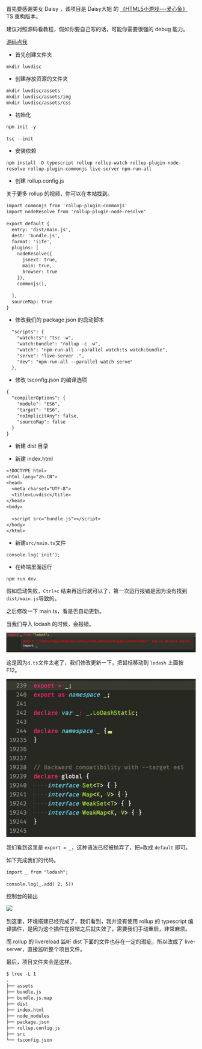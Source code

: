 首先要感谢美女 Daisy ，该项目是 Daisy大姐 的 [《HTML5小游戏---爱心鱼》](http://www.imooc.com/learn/515) TS 重构版本。

建议对照源码看教程，假如你要自己写的话，可能你需要很强的 debug 能力。

[源码点我](https://github.com/MiYogurt/luvdisc)

* 首先创建文件夹

```
mkdir luvdisc
```

* 创建存放资源的文件夹


```
mkdir luvdisc/assets
mkdir luvdisc/assets/img
mkdir luvdisc/assets/css
```

* 初始化


```
npm init -y

tsc --init
```

* 安装依赖

```
npm install -D typescript rollup rollup-watch rollup-plugin-node-resolve rollup-plugin-commonjs live-server npm-run-all
```


* 创建 rollup.config.js

关于更多 rollup 的视频，你可以在本站找到。

```
import commonjs from 'rollup-plugin-commonjs'
import nodeResolve from 'rollup-plugin-node-resolve'

export default {
  entry: 'dist/main.js',
  dest: 'bundle.js',
  format: 'iife',
  plugins: [
    nodeResolve({
      jsnext: true,
      main: true,
      browser: true
    }),
    commonjs(),

  ],
  sourceMap: true
}
```

* 修改我们的 package.json 的启动脚本


```
  "scripts": {
    "watch:ts": "tsc -w",
    "watch:bundle": "rollup -c -w",
    "watch": "npm-run-all --parallel watch:ts watch:bundle",
    "serve": "live-server .",
    "dev": "npm-run-all --parallel watch serve"
  },
```

* 修改 tsconfig.json 的编译选项

```
{
  "compilerOptions": {
    "module": "ES6",
    "target": "ES6",
    "noImplicitAny": false,
    "sourceMap": false
  }
}
```

* 新建 dist 目录

* 新建 index.html


```
<!DOCTYPE html>
<html lang="zh-CN">
<head>
  <meta charset="UTF-8">
  <title>Luvdisc</title>
</head>
<body>

  <script src="bundle.js"></script>
</body>
</html>
```

* 新建`src/main.ts`文件


```
console.log('init');
```

* 在终端里面运行


```
npm run dev
```

假如启动失败，`Ctrl+c` 结束再运行就可以了，第一次运行报错是因为没有找到` dist/main.js`导致的。

之后修改一下 main.ts，看是否自动更新。


当我们导入 lodash 的时候，会报错。

![](./img/Rain1iRlN8fnWr0Su6e5GIyR8CaHfsHV80wYIOHE.jpg)

这是因为`d.ts`文件太老了，我们修改更新一下，把鼠标移动到 `lodash` 上面按 F12。

![](./img/FTxkscf70Ph7FMdlAqqt8LhLhFaoruij7LDW0YVI.jpg)

我们看到这里是 `export = _`，这种语法已经被抛弃了，把`=`改成 `default` 即可。

如下完成我们的代码。

```
import _ from "lodash";

console.log(_.add( 2, 5))
```

控制台的输出

![](./img/23hPIyjHtIMVRNlhWrwyoaUbyKsPqFNDB2q3Rkv6.jpg)

到这里，环境搭建已经完成了，我们看到，我并没有使用 rollup 的 typescript 编译插件，是因为这个插件在报错之后就失效了，需要我们手动重启，非常麻烦。

而 rollup 的 livereload 监听 dist 下面的文件也存在一定的瑕疵，所以改成了 live-server，直接监听整个项目文件。

最后，项目文件夹会是这样。

```
$ tree -L 1
.
├── assets
├── bundle.js
├── bundle.js.map
├── dist
├── index.html
├── node_modules
├── package.json
├── rollup.config.js
├── src
└── tsconfig.json
```





